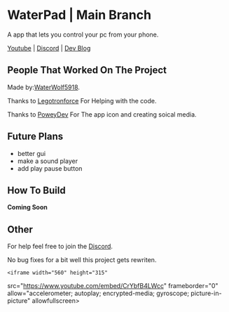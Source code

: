 # WaterPad | Main Branch
A app that lets you control your pc from your phone.

[Youtube](https://www.youtube.com/channel/UCY-1AjoxZ-Fd0aEnKEanO_w) | [Discord](https://discord.gg/DYsdj72CSm) | [Dev Blog](https://waterwolf5918.github.io/WaterPad-New/)

## People That Worked On The Project

Made by:[WaterWolf5918](https://github.com/WaterWolf5918).

Thanks to [Legotronforce](https://github.com/LegotronForce) For Helping with the code.

Thanks to [PoweyDev](https://github.com/PoweyDev) For The app icon and creating soical media.


## Future Plans
- better gui 
- make a sound player
- add play pause button

## How To Build
**Coming Soon**

## Other
For help feel free to join the [Discord](https://discord.gg/DYsdj72CSm).

No bug fixes for a bit well this project gets rewriten.

    <iframe width="560" height="315"
src="https://www.youtube.com/embed/CrYbfB4LWcc" 
frameborder="0" 
allow="accelerometer; autoplay; encrypted-media; gyroscope; picture-in-picture" 
allowfullscreen></iframe>
